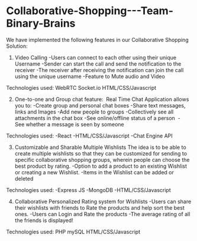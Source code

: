 # Collaborative-Shopping---Team-Binary-Brains

We have implemented the following features in our Collaborative Shopping Solution: 

1. Video Calling
-Users can connect to each other using their unique Username
-Sender can start the call and send the notification to the receiver
-The receiver after receiving the notification can join the call using the unique username
-Feature to Mute audio and Video

Technologies used:
WebRTC
Socket.io
HTML/CSS/Javascript

2. One-to-one and Group chat feature: 
Real Time Chat Application allows you to:
-Create group and personal chat boxes
-Share text messages, links and Images
-Add new people to groups
-Collectively see all attachments in the chat box
-See online/offline status of a person 
-See whether a message is seen by someone 

Technologies used:
-React
-HTML/CSS/Javascript
-Chat Engine API

3. Customizable and Sharable Multiple Wishlists 
The idea is to be able to create multiple wishlists so that they can be customized for sending to specific collaborative shopping groups, wherein people can choose the best product by rating.
-Option to add a product to an existing Wishlist or creating a new Wishlist.
-Items in the Wishlist can be added or deleted 

Technologies used:
-Express JS
-MongoDB
-HTML/CSS/Javascript


4. Collaborative Personalized Rating system for Wishlists
-Users can share their wishlists with friends to Rate the products and help sort the best ones. 
-Users can Login and Rate the products
-The average rating of all the friends is displayed!

Technologies used:
PHP
mySQL
HTML/CSS/Javascript






